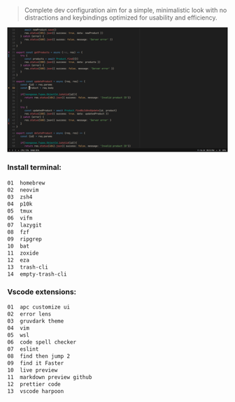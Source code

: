 >Complete dev configuration aim for a simple, minimalistic look with no distractions and keybindings optimized for usability and efficiency.

![nvim screenshot](./images/neovim.png)

### Install terminal:
```
01  homebrew
02  neovim
03  zsh4
04  p10k
05  tmux
06  vifm
07  lazygit
08  fzf
09  ripgrep
10  bat
11  zoxide 
12  eza 
13  trash-cli 
14  empty-trash-cli
```

### Vscode extensions:
```
01  apc customize ui
02  error lens
03  gruvdark theme
04  vim
05  wsl
06  code spell checker
07  eslint
08  find then jump 2
09  find it Faster
10  live preview
11  markdown preview github
12  prettier code
13  vscode harpoon
```
